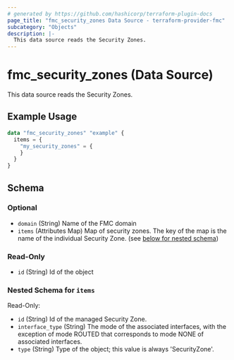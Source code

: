 ```yaml
---
# generated by https://github.com/hashicorp/terraform-plugin-docs
page_title: "fmc_security_zones Data Source - terraform-provider-fmc"
subcategory: "Objects"
description: |-
  This data source reads the Security Zones.
---
```


# fmc_security_zones (Data Source)

This data source reads the Security Zones.

## Example Usage

```terraform
data "fmc_security_zones" "example" {
  items = {
    "my_security_zones" = {
    }
  }
}
```

<!-- schema generated by tfplugindocs -->
## Schema

### Optional

- `domain` (String) Name of the FMC domain
- `items` (Attributes Map) Map of security zones. The key of the map is the name of the individual Security Zone. (see [below for nested schema](#nestedatt--items))

### Read-Only

- `id` (String) Id of the object

<a id="nestedatt--items"></a>
### Nested Schema for `items`

Read-Only:

- `id` (String) Id of the managed Security Zone.
- `interface_type` (String) The mode of the associated interfaces, with the exception of mode ROUTED that corresponds to mode NONE of associated interfaces.
- `type` (String) Type of the object; this value is always 'SecurityZone'.

